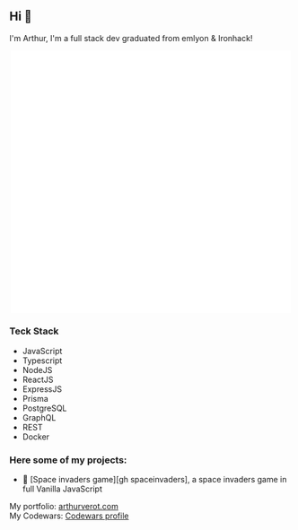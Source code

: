 ## Hi 👋

I'm Arthur, I'm a full stack dev graduated from emlyon & Ironhack!

<!-- ![Arthur's GitHub stats][vercel stats]
![Arthur's Top Languages][vercel language] -->

<div align="center">
<img align="center" src="/github-metrics.svg" alt="Metrics" width="500">
</div>

### Teck Stack

- JavaScript
- Typescript
- NodeJS
- ReactJS
- ExpressJS
- Prisma
- PostgreSQL
- GraphQL
- REST
- Docker

### Here some of my projects:

<!-- - 💸 [Trading simulator API REST][gh tradingsimulator], an API REST to run a trading simulator app. -->

- 👾 [Space invaders game][gh spaceinvaders], a space invaders game in full Vanilla JavaScript

My portfolio: [arthurverot.com][arthurverot]  
My Codewars: [Codewars profile][codewars]

[vercel language]: https://github-readme-stats.vercel.app/api/top-langs/?username=ArthurVEROT&langs_count=8&theme=omni&layout=compact
[vercel stats]: https://github-readme-stats.vercel.app/api?username=ArthurVEROT&theme=omni&show_icons=true
[arthurverot]: https://arthurverot.com/
[codewars]: https://www.codewars.com/users/ArthurVEROT
